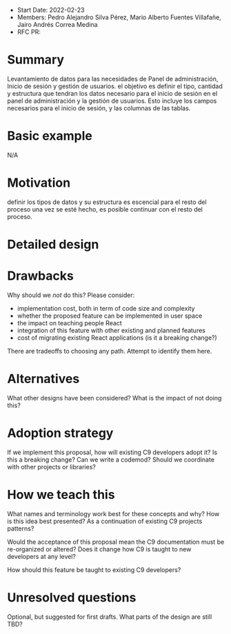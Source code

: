 - Start Date: 2022-02-23
- Members: Pedro Alejandro Silva Pérez, Mario Alberto Fuentes Villafañe, Jairo Andrés Correa Medina
- RFC PR: 

# Summary

Levantamiento de datos para las necesidades de Panel de administración, Inicio de sesión y gestión de usuarios.
el objetivo es definir el tipo, cantidad y estructura que tendran los datos necesario para el inicio de sesión en el panel de administración y la gestión de usuarios. 
Esto incluye los campos necesarios para el inicio de sesión, y las columnas de las tablas. 


# Basic example

N/A

# Motivation
<!--
Why are we doing this? What use cases does it support? What is the expected
outcome?

Please focus on explaining the motivation so that if this RFC is not accepted,
the motivation could be used to develop alternative solutions. In other words,
enumerate the constraints you are trying to solve without coupling them too
closely to the solution you have in mind.
-->
definir los tipos de datos y su estructura es escencial para el resto del proceso
una vez se esté hecho, es posible continuar con el resto del proceso. 

# Detailed design
<!--
This is the bulk of the RFC. Explain the design in enough detail for somebody
familiar with React to understand, and for somebody familiar with the
implementation to implement. This should get into specifics and corner-cases,
and include examples of how the feature is used. Any new terminology should be
defined here.
-->



# Drawbacks

Why should we *not* do this? Please consider:

- implementation cost, both in term of code size and complexity
- whether the proposed feature can be implemented in user space
- the impact on teaching people React
- integration of this feature with other existing and planned features
- cost of migrating existing React applications (is it a breaking change?)

There are tradeoffs to choosing any path. Attempt to identify them here.

# Alternatives

What other designs have been considered? What is the impact of not doing this?

# Adoption strategy

If we implement this proposal, how will existing C9 developers adopt it? Is
this a breaking change? Can we write a codemod? Should we coordinate with
other projects or libraries?

# How we teach this

What names and terminology work best for these concepts and why? How is this
idea best presented? As a continuation of existing C9 projects patterns?

Would the acceptance of this proposal mean the C9 documentation must be
re-organized or altered? Does it change how C9 is taught to new developers
at any level?

How should this feature be taught to existing C9 developers?

# Unresolved questions

Optional, but suggested for first drafts. What parts of the design are still
TBD?

